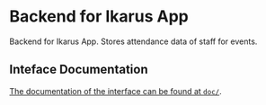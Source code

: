 # Backend for Ikarus App

Backend for Ikarus App. Stores attendance data of staff for events.

## Inteface Documentation

[The documentation of the interface can be found at `doc/`](doc/index.md).
